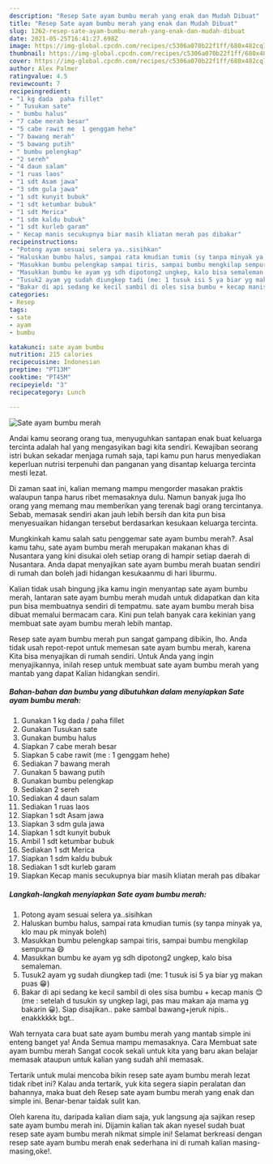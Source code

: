 ```yaml
---
description: "Resep Sate ayam bumbu merah yang enak dan Mudah Dibuat"
title: "Resep Sate ayam bumbu merah yang enak dan Mudah Dibuat"
slug: 1262-resep-sate-ayam-bumbu-merah-yang-enak-dan-mudah-dibuat
date: 2021-05-25T16:41:27.698Z
image: https://img-global.cpcdn.com/recipes/c5306a070b22f1ff/680x482cq70/sate-ayam-bumbu-merah-foto-resep-utama.jpg
thumbnail: https://img-global.cpcdn.com/recipes/c5306a070b22f1ff/680x482cq70/sate-ayam-bumbu-merah-foto-resep-utama.jpg
cover: https://img-global.cpcdn.com/recipes/c5306a070b22f1ff/680x482cq70/sate-ayam-bumbu-merah-foto-resep-utama.jpg
author: Alex Palmer
ratingvalue: 4.5
reviewcount: 7
recipeingredient:
- "1 kg dada  paha fillet"
- " Tusukan sate"
- " bumbu halus"
- "7 cabe merah besar"
- "5 cabe rawit me  1 genggam hehe"
- "7 bawang merah"
- "5 bawang putih"
- " bumbu pelengkap"
- "2 sereh"
- "4 daun salam"
- "1 ruas laos"
- "1 sdt Asam jawa"
- "3 sdm gula jawa"
- "1 sdt kunyit bubuk"
- "1 sdt ketumbar bubuk"
- "1 sdt Merica"
- "1 sdm kaldu bubuk"
- "1 sdt kurleb garam"
- " Kecap manis secukupnya biar masih kliatan merah pas dibakar"
recipeinstructions:
- "Potong ayam sesuai selera ya..sisihkan"
- "Haluskan bumbu halus, sampai rata kmudian tumis (sy tanpa minyak ya, klo mau pk minyak boleh)"
- "Masukkan bumbu pelengkap sampai tiris, sampai bumbu mengkilap sempurna 😄"
- "Masukkan bumbu ke ayam yg sdh dipotong2 ungkep, kalo bisa semaleman."
- "Tusuk2 ayam yg sudah diungkep tadi (me: 1 tusuk isi 5 ya biar yg makan puas 😁)"
- "Bakar di api sedang ke kecil sambil di oles sisa bumbu + kecap manis 😊 (me : setelah d tusukin sy ungkep lagi, pas mau makan aja mama yg bakarin 😀). Siap disajikan.. pake sambal bawang+jeruk nipis.. enakkkkkk bgt.."
categories:
- Resep
tags:
- sate
- ayam
- bumbu

katakunci: sate ayam bumbu 
nutrition: 215 calories
recipecuisine: Indonesian
preptime: "PT13M"
cooktime: "PT45M"
recipeyield: "3"
recipecategory: Lunch

---
```



![Sate ayam bumbu merah](https://img-global.cpcdn.com/recipes/c5306a070b22f1ff/680x482cq70/sate-ayam-bumbu-merah-foto-resep-utama.jpg)

Andai kamu seorang orang tua, menyuguhkan santapan enak buat keluarga tercinta adalah hal yang mengasyikan bagi kita sendiri. Kewajiban seorang istri bukan sekadar menjaga rumah saja, tapi kamu pun harus menyediakan keperluan nutrisi terpenuhi dan panganan yang disantap keluarga tercinta mesti lezat.

Di zaman  saat ini, kalian memang mampu mengorder masakan praktis walaupun tanpa harus ribet memasaknya dulu. Namun banyak juga lho orang yang memang mau memberikan yang terenak bagi orang tercintanya. Sebab, memasak sendiri akan jauh lebih bersih dan kita pun bisa menyesuaikan hidangan tersebut berdasarkan kesukaan keluarga tercinta. 



Mungkinkah kamu salah satu penggemar sate ayam bumbu merah?. Asal kamu tahu, sate ayam bumbu merah merupakan makanan khas di Nusantara yang kini disukai oleh setiap orang di hampir setiap daerah di Nusantara. Anda dapat menyajikan sate ayam bumbu merah buatan sendiri di rumah dan boleh jadi hidangan kesukaanmu di hari liburmu.

Kalian tidak usah bingung jika kamu ingin menyantap sate ayam bumbu merah, lantaran sate ayam bumbu merah mudah untuk didapatkan dan kita pun bisa membuatnya sendiri di tempatmu. sate ayam bumbu merah bisa dibuat memalui bermacam cara. Kini pun telah banyak cara kekinian yang membuat sate ayam bumbu merah lebih mantap.

Resep sate ayam bumbu merah pun sangat gampang dibikin, lho. Anda tidak usah repot-repot untuk memesan sate ayam bumbu merah, karena Kita bisa menyajikan di rumah sendiri. Untuk Anda yang ingin menyajikannya, inilah resep untuk membuat sate ayam bumbu merah yang mantab yang dapat Kalian hidangkan sendiri.

<!--inarticleads1-->

##### Bahan-bahan dan bumbu yang dibutuhkan dalam menyiapkan Sate ayam bumbu merah:

1. Gunakan 1 kg dada / paha fillet
1. Gunakan  Tusukan sate
1. Gunakan  bumbu halus
1. Siapkan 7 cabe merah besar
1. Siapkan 5 cabe rawit (me : 1 genggam hehe)
1. Sediakan 7 bawang merah
1. Gunakan 5 bawang putih
1. Gunakan  bumbu pelengkap
1. Sediakan 2 sereh
1. Sediakan 4 daun salam
1. Sediakan 1 ruas laos
1. Siapkan 1 sdt Asam jawa
1. Siapkan 3 sdm gula jawa
1. Siapkan 1 sdt kunyit bubuk
1. Ambil 1 sdt ketumbar bubuk
1. Sediakan 1 sdt Merica
1. Siapkan 1 sdm kaldu bubuk
1. Sediakan 1 sdt kurleb garam
1. Siapkan  Kecap manis secukupnya biar masih kliatan merah pas dibakar




<!--inarticleads2-->

##### Langkah-langkah menyiapkan Sate ayam bumbu merah:

1. Potong ayam sesuai selera ya..sisihkan
1. Haluskan bumbu halus, sampai rata kmudian tumis (sy tanpa minyak ya, klo mau pk minyak boleh)
1. Masukkan bumbu pelengkap sampai tiris, sampai bumbu mengkilap sempurna 😄
1. Masukkan bumbu ke ayam yg sdh dipotong2 ungkep, kalo bisa semaleman.
1. Tusuk2 ayam yg sudah diungkep tadi (me: 1 tusuk isi 5 ya biar yg makan puas 😁)
1. Bakar di api sedang ke kecil sambil di oles sisa bumbu + kecap manis 😊 (me : setelah d tusukin sy ungkep lagi, pas mau makan aja mama yg bakarin 😀). Siap disajikan.. pake sambal bawang+jeruk nipis.. enakkkkkk bgt..




Wah ternyata cara buat sate ayam bumbu merah yang mantab simple ini enteng banget ya! Anda Semua mampu memasaknya. Cara Membuat sate ayam bumbu merah Sangat cocok sekali untuk kita yang baru akan belajar memasak ataupun untuk kalian yang sudah ahli memasak.

Tertarik untuk mulai mencoba bikin resep sate ayam bumbu merah lezat tidak ribet ini? Kalau anda tertarik, yuk kita segera siapin peralatan dan bahannya, maka buat deh Resep sate ayam bumbu merah yang enak dan simple ini. Benar-benar taidak sulit kan. 

Oleh karena itu, daripada kalian diam saja, yuk langsung aja sajikan resep sate ayam bumbu merah ini. Dijamin kalian tak akan nyesel sudah buat resep sate ayam bumbu merah nikmat simple ini! Selamat berkreasi dengan resep sate ayam bumbu merah enak sederhana ini di rumah kalian masing-masing,oke!.

